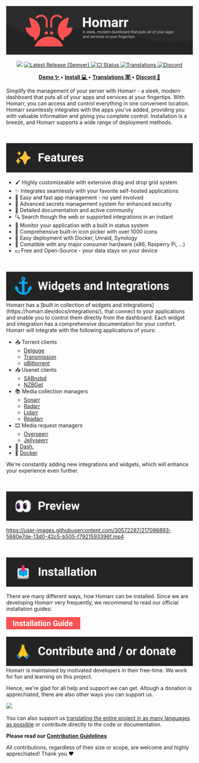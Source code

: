 
<!-- Project Title -->
<picture id="banner">
<img src="./docs/banner.png" />
</picture>

<!-- Badges -->
<p align="center">
<img src="https://img.shields.io/github/stars/ajnart/homarr?label=%E2%AD%90%20Stars&style=flat-square?branch=master&kill_cache=1%22">
<a href="https://github.com/ajnart/homarr/releases/latest">
  <img alt="Latest Release (Semver)" src="https://img.shields.io/github/v/release/ajnart/homarr?label=%F0%9F%9A%80%20Release">
</a>
<a href="https://github.com/ajnart/homarr/actions/workflows/docker.yml">
  <img title="Docker CI Status" src="https://github.com/ajnart/homarr/actions/workflows/docker.yml/badge.svg" alt="CI Status">
</a>
<a href=https://crowdin.com/project/homarr>
<img title="Translations" src="https://badges.crowdin.net/homarr/localized.svg" />
</a>
<a href="https://discord.gg/aCsmEV5RgA">
  <img title="Discord" src="https://discordapp.com/api/guilds/972958686051962910/widget.png?style=shield">
</a>
</p>

<!-- Links -->
<p align="center">
  <a href="https://demo.homarr.dev/">
    <strong>Demo ✨</strong>
  </a>
  •
  <a href="https://homarr.dev/docs/introduction/installation">
    <strong>Install 💻</strong>
  </a> •
  <a href="https://crowdin.com/project/homarr">
    <strong>Translations 🈺</strong>
  </a> •
  <a href="https://discord.com/invite/aCsmEV5RgA">
    <strong>Discord 👋</strong>
  </a>
</p>


Simplify the management of your server with Homarr - a sleek, modern dashboard that puts all of your apps and services at your fingertips. With Homarr, you can access and control everything in one convenient location. Homarr seamlessly integrates with the apps you've added, providing you with valuable information and giving you complete control. Installation is a breeze, and Homarr supports a wide range of deployment methods.

<br/>
<br/>

<picture id="features">
<img src="docs/section-features.png" />
</picture>

- 🖌️ Highly customizeable with extensive drag and drop grid system
- ✨ Integrates seamlessly with your favorite self-hosted applications
- 📌 Easy and fast app management - no yaml involved
- 🙊 Advanced secrets management system for enhanced security
- 📄 Detailed documentation and active community
- 🔍 Search though the web or supported integrations in an instant
- 🏴󠁧󠁢󠁮󠁩󠁲󠁿 Monitor your application with a built in status system
- 🦞 Comprehensive built-in icon picker with over 1000 icons
- 🐳 Easy deployment with Docker, Unraid, Synology
- 🚀 Comatible with any major consumer hardware (x86, Rasperry Pi, ...)
- 💵 Free and Open-Source - your data stays on your device

<br/>
<br/>

<picture id="widgets-and-integrations">
<img src="docs/section-widgets-and-integrations.png" />
</picture>
Homarr has a [built in collection of widgets and integrations](https://homarr.dev/docs/integrations/), that connect to your applications and enable you to control them directly from the dashboard.
Each widget and integration has a comprehensive documentation for your confort.
Homarr will integrate with the following applications of yours:

- 📥 Torrent clients
  - [Delguge](https://homarr.dev/docs/integrations/#deluge)
  - [Transmission](https://homarr.dev/docs/integrations/#transmission)
  - [qBittorrent](https://homarr.dev/docs/integrations/#qbittorrent-integration)
- 📥 Usenet clients
  - [SABnzbd](https://homarr.dev/docs/integrations/#sabnzbd)
  - [NZBGet](https://homarr.dev/docs/integrations/#nzbget)
- 📚 Media collection managers
  - [Sonarr](https://homarr.dev/docs/integrations/#sonarr)
  - [Radarr](https://homarr.dev/docs/integrations/#radarr)
  - [Lidarr](https://homarr.dev/docs/integrations/#lidarr)
  - [Readarr](https://homarr.dev/docs/integrations/#readarr)
- 🎞️ Media request managers
  - [Overseerr](https://homarr.dev/docs/integrations/#overseerr--jellyseerr)
  - [Jellyseerr](https://homarr.dev/docs/integrations/#overseerr--jellyseerr)
- 🔌 [Dash.](https://homarr.dev/docs/integrations/#dash)
- 🐳 [Docker](https://homarr.dev/docs/integrations/#docker)

We're constantly adding new integrations and widgets, which will enhance your experience even further.

<br/>
<br/>

<picture id="preview">
<img src="docs/section-preview.png" />
</picture>

https://user-images.githubusercontent.com/30572287/217098893-5880e7de-13d0-42c5-b505-f7921593396f.mp4

<br/>
<br/>

<picture id="installation">
<img src="docs/section-installation.png" />
</picture>

There are many different ways, how Homarr can be installed.
Since we are developing Homarr very frequently, we recommend to read our official installation guides:

<a href="https://homarr.dev/docs/introduction/installation">
  <img src="docs/installation-button.png" width="200" />
</a>

<br/>
<br/>

<picture id="contribute">
<img src="docs/section-contribute.png" />
</picture>
Homarr is maintained by motivated developers in their free-time.
We work for fun and learning on this project.

Hence, we're glad for all help and support we can get.
Altough a donation is apprechiated, there are also other ways you can support us.

[_![](https://cdn.ko-fi.com/cdn/kofi3.png?v=3)_](https://ko-fi.com/ajnart)

You can also support us [translating the entire project in as many languages as possible](https://homarr.dev/docs/community/translations) or contribute directly to the code or documentation.

**Please read our [Contribution Guidelines](/CONTRIBUTING.md)**

All contributions, regardless of their size or scope, are welcome and highly apprechiated! Thank you ❤️
